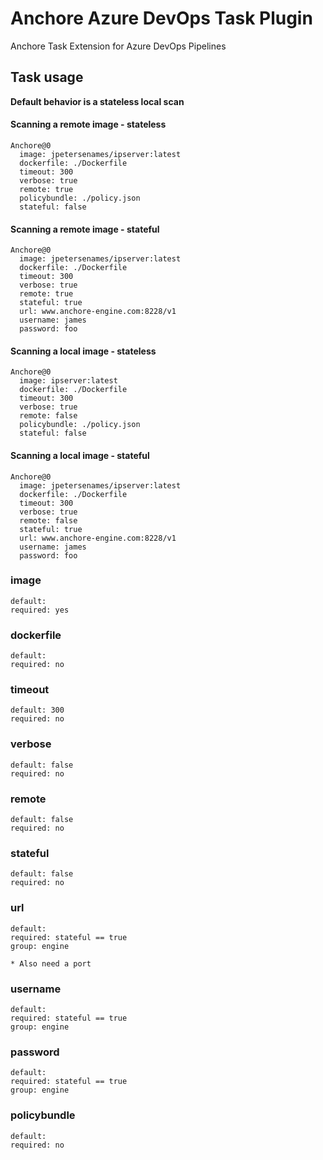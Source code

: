 # Anchore Azure DevOps Task Plugin

Anchore Task Extension for Azure DevOps Pipelines

## Task usage

**Default behavior is a stateless local scan**

#### Scanning a remote image - stateless
```
Anchore@0
  image: jpetersenames/ipserver:latest
  dockerfile: ./Dockerfile
  timeout: 300
  verbose: true
  remote: true
  policybundle: ./policy.json
  stateful: false
```

#### Scanning a remote image - stateful
```
Anchore@0
  image: jpetersenames/ipserver:latest
  dockerfile: ./Dockerfile
  timeout: 300
  verbose: true
  remote: true
  stateful: true
  url: www.anchore-engine.com:8228/v1
  username: james
  password: foo
```

#### Scanning a local image - stateless
```
Anchore@0
  image: ipserver:latest
  dockerfile: ./Dockerfile
  timeout: 300
  verbose: true
  remote: false
  policybundle: ./policy.json
  stateful: false
```

#### Scanning a local image - stateful
```
Anchore@0
  image: jpetersenames/ipserver:latest
  dockerfile: ./Dockerfile
  timeout: 300
  verbose: true
  remote: false
  stateful: true
  url: www.anchore-engine.com:8228/v1
  username: james
  password: foo
```



### image
```
default:
required: yes
```

### dockerfile
```
default:
required: no
```

### timeout
```
default: 300
required: no
```

### verbose
```
default: false
required: no
```

### remote
```
default: false
required: no
```

### stateful
```
default: false
required: no
```

### url
```
default:
required: stateful == true
group: engine

* Also need a port
```

### username
```
default:
required: stateful == true
group: engine
```

### password
```
default:
required: stateful == true
group: engine
```

### policybundle
```
default:
required: no
```


